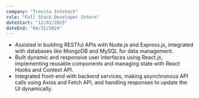 ```yaml
---
company: "Trevita Infotech"
role: "Full Stack Developer Intern"
dateStart: "12/01/2023"
dateEnd: "04/31/2024"
---
```


- Assisted in building RESTful APIs with Node.js and Express.js, integrated with databases like MongoDB and
MySQL for data management.
- Built dynamic and responsive user interfaces using React.js, implementing reusable components and managing state
with React Hooks and Context API.
- Integrated front-end with backend services, making asynchronous API calls using Axios and Fetch API, and
handling responses to update the UI dynamically.

<!-- Iure illo neque tempora, voluptatem est quaerat voluptas praesentium ipsa dolorem dignissimos nulla ratione distinctio quae maiores eligendi nostrum? Quibusdam, debitis voluptatum, lorem ipsum dolor. Sit amet consectetur adipisicing elit. -->